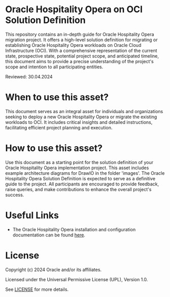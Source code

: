 # Oracle Hospitality Opera on OCI Solution Definition

This repository contains an in-depth guide for Oracle Hospitality Opera migration project. It offers a high-level solution definition for migrating or establishing Oracle Hospitality Opera workloads on Oracle Cloud Infrastructure (OCI). With a comprehensive representation of the current state, prospective state, potential project scope, and anticipated timeline, this document aims to provide a precise understanding of the project's scope and intention to all participating entities.

Reviewed: 30.04.2024

# When to use this asset?

This document serves as an integral asset for individuals and organizations seeking to deploy a new Oracle Hospitality Opera or migrate the existing workloads to OCI. It includes critical insights and detailed instructions, facilitating efficient project planning and execution.

# How to use this asset?

Use this document as a starting point for the solution definition of your Oracle Hospitality Opera implementation project. This asset includes example architecture diagrams for DrawIO in the folder 'images'.
The Oracle Hospitality Opera Solution Definition is expected to serve as a definitive guide to the project. All participants are encouraged to provide feedback, raise queries, and make contributions to enhance the overall project's success.

# Useful Links

 - The Oracle Hospitality Opera installation and configuration documentation can be found [here](https://docs.oracle.com/cd/E98457_01/index.html).

# License

Copyright (c) 2024 Oracle and/or its affiliates.

Licensed under the Universal Permissive License (UPL), Version 1.0.

See [LICENSE](LICENSE) for more details.
